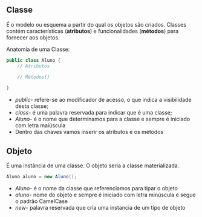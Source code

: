 

## Classe

É o modelo ou esquema a partir do qual os objetos são criados. Classes contém características (**atributos**) e funcionalidades (**métodos**) para fornecer aos objetos.

Anatomia de uma Classe:
```java
public class Aluno {
    // Atributos

    // Métodos()
    
}
```

* *public*- refere-se ao modificador de acesso, o que indica a visibilidade desta classe;
* *class*- é uma palavra reservada para indicar que é uma classe;
* *Aluno*- é o nome que determinamos para a classe e sempre é iniciado com letra maiúscula
* Dentro das chaves vamos inserir os atributos e os métodos

## Objeto

É uma instância de uma classe. O objeto seria a classe materializada.

```java
Aluno aluno = new Aluno();
```

* *Aluno*- é o nome da classe que referenciamos para tipar o objeto
* *aluno*- nome do objeto e sempre é iniciado com letra minúscula e segue o padrão CamelCase
* *new*- palavra reservada que cria uma instancia de um tipo de objeto